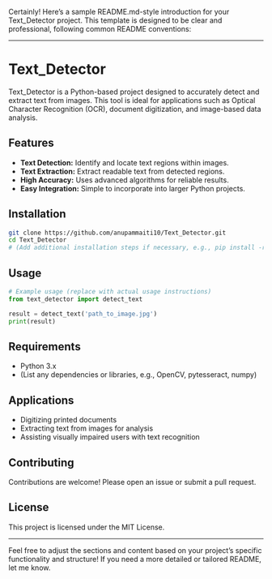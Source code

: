 Certainly! Here’s a sample README.md-style introduction for your Text_Detector project. This template is designed to be clear and professional, following common README conventions:

---

# Text_Detector

Text_Detector is a Python-based project designed to accurately detect and extract text from images. This tool is ideal for applications such as Optical Character Recognition (OCR), document digitization, and image-based data analysis.

## Features

- **Text Detection:** Identify and locate text regions within images.
- **Text Extraction:** Extract readable text from detected regions.
- **High Accuracy:** Uses advanced algorithms for reliable results.
- **Easy Integration:** Simple to incorporate into larger Python projects.

## Installation

```bash
git clone https://github.com/anupammaiti10/Text_Detector.git
cd Text_Detector
# (Add additional installation steps if necessary, e.g., pip install -r requirements.txt)
```

## Usage

```python
# Example usage (replace with actual usage instructions)
from text_detector import detect_text

result = detect_text('path_to_image.jpg')
print(result)
```

## Requirements

- Python 3.x
- (List any dependencies or libraries, e.g., OpenCV, pytesseract, numpy)

## Applications

- Digitizing printed documents
- Extracting text from images for analysis
- Assisting visually impaired users with text recognition

## Contributing

Contributions are welcome! Please open an issue or submit a pull request.

## License

This project is licensed under the MIT License.

---

Feel free to adjust the sections and content based on your project’s specific functionality and structure! If you need a more detailed or tailored README, let me know.
